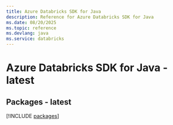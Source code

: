```yaml
---
title: Azure Databricks SDK for Java
description: Reference for Azure Databricks SDK for Java
ms.date: 08/20/2025
ms.topic: reference
ms.devlang: java
ms.service: databricks
---
```

# Azure Databricks SDK for Java - latest
## Packages - latest
[!INCLUDE [packages](databricks-index.md)]